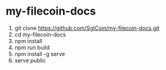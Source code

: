 # my-filecoin-docs
 
1. git clone https://github.com/SgtCoin/my-filecoin-docs.git
2. cd my-filecoin-docs
3. npm install
4. npm run build
5. npm install -g serve
6. serve public

